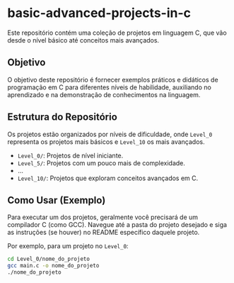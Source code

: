 # basic-advanced-projects-in-c

Este repositório contém uma coleção de projetos em linguagem C, que vão desde o nível básico até conceitos mais avançados.

## Objetivo

O objetivo deste repositório é fornecer exemplos práticos e didáticos de programação em C para diferentes níveis de habilidade, auxiliando no aprendizado e na demonstração de conhecimentos na linguagem.

## Estrutura do Repositório

Os projetos estão organizados por níveis de dificuldade, onde `Level_0` representa os projetos mais básicos e `Level_10` os mais avançados.

-   `Level_0/`: Projetos de nível iniciante.
-   `Level_5/`: Projetos com um pouco mais de complexidade.
-   ...
-   `Level_10/`: Projetos que exploram conceitos avançados em C.

## Como Usar (Exemplo)

Para executar um dos projetos, geralmente você precisará de um compilador C (como GCC). Navegue até a pasta do projeto desejado e siga as instruções (se houver) no README específico daquele projeto.

Por exemplo, para um projeto no `Level_0`:

```bash
cd Level_0/nome_do_projeto
gcc main.c -o nome_do_projeto
./nome_do_projeto
